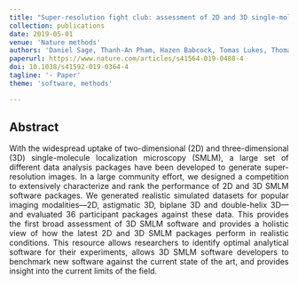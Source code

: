 ```yaml
---
title: "Super-resolution fight club: assessment of 2D and 3D single-molecule localization microscopy software"
collection: publications
date: 2019-05-01
venue: 'Nature methods'
authors: 'Daniel Sage, Thanh-An Pham, Hazen Babcock, Tomas Lukes, Thomas Pengo, Jerry Chao, Ramraj Velmurugan, Alex Herbert, Anurag Agrawal, Silvia Colabrese, Ann Wheeler, Anna Archetti, Bernd Rieger, Raimund Ober, Guy M Hagen, Jean-Baptiste Sibarita, Jonas Ries, Ricardo Henriques, Michael Unser, Seamus Holden'
paperurl: https://www.nature.com/articles/s41564-019-0488-4
doi: 10.1038/s41592-019-0364-4
tagline: '- Paper'
theme: 'software, methods'

---
```


<h2> Abstract </h2>
<p align= "justify">
With the widespread uptake of two-dimensional (2D) and three-dimensional (3D) single-molecule localization microscopy (SMLM), a large set of different data analysis packages have been developed to generate super-resolution images. In a large community effort, we designed a competition to extensively characterize and rank the performance of 2D and 3D SMLM software packages. We generated realistic simulated datasets for popular imaging modalities—2D, astigmatic 3D, biplane 3D and double-helix 3D—and evaluated 36 participant packages against these data. This provides the first broad assessment of 3D SMLM software and provides a holistic view of how the latest 2D and 3D SMLM packages perform in realistic conditions. This resource allows researchers to identify optimal analytical software for their experiments, allows 3D SMLM software developers to benchmark new software against the current state of the art, and provides insight into the current limits of the field.
